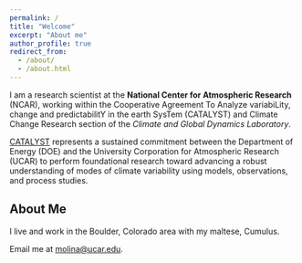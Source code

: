 ```yaml
---
permalink: /
title: "Welcome"
excerpt: "About me"
author_profile: true
redirect_from: 
  - /about/
  - /about.html
---
```


I am a research scientist at the **National Center for Atmospheric Research** (NCAR), working within the Cooperative Agreement To Analyze variabiLity, change and predictabilitY in the earth SysTem (CATALYST) and Climate Change Research section of the _Climate and Global Dynamics Laboratory_. 

[CATALYST](https://www.cgd.ucar.edu/projects/catalyst/) represents a sustained commitment between the Department of Energy (DOE) and the University Corporation for Atmospheric Research (UCAR) to perform foundational research toward advancing a robust understanding of modes of climate variability using models, observations, and process studies.

[//]: # (Earth system models, statistics, and machine learning for climate science)
[//]: # (======)
[//]: # (dsasd)

[//]: # (What are Earth system models?)
[//]: # (------)
[//]: # (fewfw)

[//]: # (**How to learn more**)
[//]: # (foieiwn)

[//]: # (What is machine learning?)
[//]: # (------)
[//]: # (feewfe)

[//]: # (**How to learn more**)
[//]: # (sfdsf)

About Me
------
I live and work in the Boulder, Colorado area with my maltese, Cumulus. 

Email me at molina@ucar.edu.
